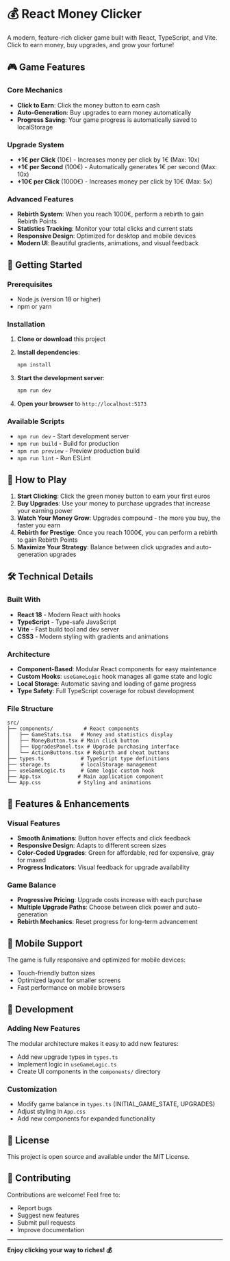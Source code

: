 # 💰 React Money Clicker

A modern, feature-rich clicker game built with React, TypeScript, and Vite. Click to earn money, buy upgrades, and grow your fortune!

## 🎮 Game Features

### Core Mechanics
- **Click to Earn**: Click the money button to earn cash
- **Auto-Generation**: Buy upgrades to earn money automatically
- **Progress Saving**: Your game progress is automatically saved to localStorage

### Upgrade System
- **+1€ per Click** (10€) - Increases money per click by 1€ (Max: 10x)
- **+1€ per Second** (100€) - Automatically generates 1€ per second (Max: 10x)  
- **+10€ per Click** (1000€) - Increases money per click by 10€ (Max: 5x)

### Advanced Features
- **Rebirth System**: When you reach 1000€, perform a rebirth to gain Rebirth Points
- **Statistics Tracking**: Monitor your total clicks and current stats
- **Responsive Design**: Optimized for desktop and mobile devices
- **Modern UI**: Beautiful gradients, animations, and visual feedback

## 🚀 Getting Started

### Prerequisites
- Node.js (version 18 or higher)
- npm or yarn

### Installation

1. **Clone or download** this project
2. **Install dependencies**:
   ```bash
   npm install
   ```

3. **Start the development server**:
   ```bash
   npm run dev
   ```

4. **Open your browser** to `http://localhost:5173`

### Available Scripts

- `npm run dev` - Start development server
- `npm run build` - Build for production
- `npm run preview` - Preview production build
- `npm run lint` - Run ESLint

## 🎯 How to Play

1. **Start Clicking**: Click the green money button to earn your first euros
2. **Buy Upgrades**: Use your money to purchase upgrades that increase your earning power
3. **Watch Your Money Grow**: Upgrades compound - the more you buy, the faster you earn
4. **Rebirth for Prestige**: Once you reach 1000€, you can perform a rebirth to gain Rebirth Points
5. **Maximize Your Strategy**: Balance between click upgrades and auto-generation upgrades

## 🛠️ Technical Details

### Built With
- **React 18** - Modern React with hooks
- **TypeScript** - Type-safe JavaScript
- **Vite** - Fast build tool and dev server
- **CSS3** - Modern styling with gradients and animations

### Architecture
- **Component-Based**: Modular React components for easy maintenance
- **Custom Hooks**: `useGameLogic` hook manages all game state and logic
- **Local Storage**: Automatic saving and loading of game progress
- **Type Safety**: Full TypeScript coverage for robust development

### File Structure
```
src/
├── components/          # React components
│   ├── GameStats.tsx   # Money and statistics display
│   ├── MoneyButton.tsx # Main click button
│   ├── UpgradesPanel.tsx # Upgrade purchasing interface
│   └── ActionButtons.tsx # Rebirth and cheat buttons
├── types.ts            # TypeScript type definitions
├── storage.ts          # localStorage management
├── useGameLogic.ts     # Game logic custom hook
├── App.tsx            # Main application component
└── App.css            # Styling and animations
```

## 🎨 Features & Enhancements

### Visual Features
- **Smooth Animations**: Button hover effects and click feedback
- **Responsive Design**: Adapts to different screen sizes
- **Color-Coded Upgrades**: Green for affordable, red for expensive, gray for maxed
- **Progress Indicators**: Visual feedback for upgrade availability

### Game Balance
- **Progressive Pricing**: Upgrade costs increase with each purchase
- **Multiple Upgrade Paths**: Choose between click power and auto-generation
- **Rebirth Mechanics**: Reset progress for long-term advancement

## 📱 Mobile Support

The game is fully responsive and optimized for mobile devices:
- Touch-friendly button sizes
- Optimized layout for smaller screens
- Fast performance on mobile browsers

## 🔧 Development

### Adding New Features
The modular architecture makes it easy to add new features:
- Add new upgrade types in `types.ts`
- Implement logic in `useGameLogic.ts`
- Create UI components in the `components/` directory

### Customization
- Modify game balance in `types.ts` (INITIAL_GAME_STATE, UPGRADES)
- Adjust styling in `App.css`
- Add new components for expanded functionality

## 📄 License

This project is open source and available under the MIT License.

## 🤝 Contributing

Contributions are welcome! Feel free to:
- Report bugs
- Suggest new features
- Submit pull requests
- Improve documentation

---

**Enjoy clicking your way to riches! 💰**
